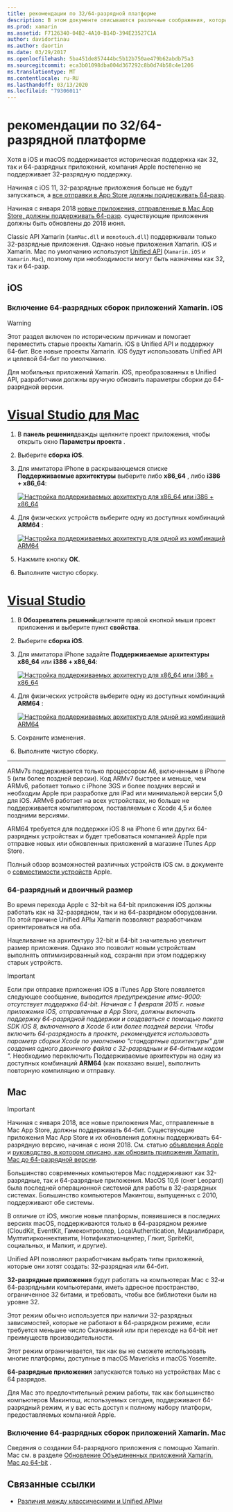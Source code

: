 ```yaml
---
title: рекомендации по 32/64-разрядной платформе
description: В этом документе описываются различные соображения, которые следует учитывать при нацеливании на архитектуру 32-разрядных и 64-разрядных версий для приложений Xamarin. iOS или Xamarin. Mac.
ms.prod: xamarin
ms.assetid: F7126340-04B2-4A10-B14D-394E23527C1A
author: davidortinau
ms.author: daortin
ms.date: 03/29/2017
ms.openlocfilehash: 5ba451de857444bc5b12b750ae479b62abdb75a3
ms.sourcegitcommit: eca3b01098dba004d367292c8b0d74b58c4e1206
ms.translationtype: MT
ms.contentlocale: ru-RU
ms.lasthandoff: 03/13/2020
ms.locfileid: "79306011"
---
```

# <a name="3264-bit-platform-considerations"></a>рекомендации по 32/64-разрядной платформе

Хотя в iOS и macOS поддерживается историческая поддержка как 32, так и 64-разрядных приложений, компания Apple постепенно не поддерживает 32-разрядную поддержку.

Начиная с iOS 11, 32-разрядные приложения больше не будут запускаться, а [все отправки в App Store должны поддерживать 64-разр](https://developer.apple.com/news/?id=06282017b).

Начиная с января 2018 [новые приложения, отправленные в Mac App Store, должны поддерживать 64-разр](https://developer.apple.com/news/?id=06282017a). существующие приложения должны быть обновлены до 2018 июня.

Classic API Xamarin (`XamMac.dll` и `monotouch.dll`) поддерживали только 32-разрядные приложения. Однако новые приложения Xamarin. iOS и Xamarin. Mac по умолчанию используют [Unified API](~/cross-platform/macios/unified/index.md) (`Xamarin.iOS` и `Xamarin.Mac`), поэтому при необходимости могут быть назначены как 32, так и 64-разр.

## <a name="ios"></a>iOS

<a name="enable-64" />

### <a name="enabling-64-bit-builds-of-xamarinios-apps"></a>Включение 64-разрядных сборок приложений Xamarin. iOS

> [!WARNING]
> Этот раздел включен по историческим причинам и помогает переместить старые проекты Xamarin. iOS в Unified API и поддержку 64-бит. Все новые проекты Xamarin. iOS будут использовать Unified API и целевой 64-бит по умолчанию.

Для мобильных приложений Xamarin. iOS, преобразованных в Unified API, разработчики должны вручную обновить параметры сборки до 64-разрядной версии.

<!-- markdownlint-disable MD001 -->

# <a name="visual-studio-for-mac"></a>[Visual Studio для Mac](#tab/macos)

1. В **панель решения**дважды щелкните проект приложения, чтобы открыть окно **Параметры проекта** .
2. Выберите **сборка iOS**.
3. Для имитатора iPhone в раскрывающемся списке **Поддерживаемые архитектуры** выберите либо **x86\_64** , либо **i386 + x86\_64**:

   [![Настройка поддерживаемых архитектур для x86\_64 или i386 + x86\_64](Images/Image01.png "Setting Supported architectures to x86\_64 or i386 + x86\_64")](Images/Image01-large.png#lightbox) 

4. Для физических устройств выберите одну из доступных комбинаций **ARM64** :

   [![Настройка поддерживаемых архитектур для одной из комбинаций ARM64](Images/Image02.png "Настройка поддерживаемых архитектур для одной из комбинаций ARM64")](Images/Image02-large.png#lightbox)

5. Нажмите кнопку **ОК**.
6. Выполните чистую сборку.

# <a name="visual-studio"></a>[Visual Studio](#tab/windows)

1. В **Обозреватель решений**щелкните правой кнопкой мыши проект приложения и выберите пункт **свойства**.
2. Выберите **сборка iOS**.
3. Для имитатора iPhone задайте **Поддерживаемые архитектуры** **x86\_64** или **i386 + x86\_64**: 

   [![Настройка поддерживаемых архитектур для x86_64 или i386 + x86\_64](Images/VS02.png "Setting Supported architectures to x86_64 or i386 + x86\_64")](Images/VS02-large.png#lightbox)

4. Для физических устройств выберите одну из доступных комбинаций **ARM64** :
    
   [![Настройка поддерживаемых архитектур для одной из комбинаций ARM64](Images/VS01.png "Настройка поддерживаемых архитектур для одной из комбинаций ARM64")](Images/VS01-large.png#lightbox)

5. Сохраните изменения.
6. Выполните чистую сборку.

-----

ARMv7s поддерживается только процессором A6, включенным в iPhone 5 (или более поздней версии). Код ARMv7 быстрее и меньше, чем ARMv6, работает только с iPhone 3GS и более поздних версий и необходим Apple при разработке для iPad или минимальной версии 5,0 для iOS. ARMv6 работает на всех устройствах, но больше не поддерживается компилятором, поставляемым с Xcode 4,5 и более поздними версиями. 

ARM64 требуется для поддержки iOS 8 на iPhone 6 или других 64-разрядных устройствах и будет требоваться компанией Apple при отправке новых или обновленных приложений в магазине iTunes App Store.

Полный обзор возможностей различных устройств iOS см. в документе о [совместимости устройств](https://developer.apple.com/library/content/documentation/DeviceInformation/Reference/iOSDeviceCompatibility/DeviceCompatibilityMatrix/DeviceCompatibilityMatrix.html) Apple.

### <a name="64-bit-and-binary-size-increases"></a>64-разрядный и двоичный размер

Во время перехода Apple с 32-bit на 64-bit приложения iOS должны работать как на 32-разрядном, так и на 64-разрядном оборудовании. По этой причине Unified APIы Xamarin позволяют разработчикам ориентироваться на оба.

Нацеливание на архитектуру 32-bit и 64-bit значительно увеличит размер приложения. Однако это позволит новым устройствам выполнять оптимизированный код, сохраняя при этом поддержку старых устройств.

> [!IMPORTANT]
> Если при отправке приложения iOS в iTunes App Store появляется следующее сообщение, выводится _предупреждение итмс-9000: отсутствует поддержка 64-bit. Начиная с 1 февраля 2015 г. новые приложения iOS, отправленные в App Store, должны включать поддержку 64-разрядной поддержки и создаваться с помощью пакета SDK iOS 8, включенного в Xcode 6 или более поздней версии. Чтобы включить 64-разрядность в проекте, рекомендуется использовать параметр сборки Xcode по умолчанию "стандартные архитектуры" для создания одного двоичного файла с 32-разрядным и 64-битным кодом "._ Необходимо переключить Поддерживаемые архитектуры на одну из доступных комбинаций **ARM64** (как показано выше), выполнить повторную компиляцию и отправку.

## <a name="mac"></a>Mac

> [!IMPORTANT]
> Начиная с января 2018, все новые приложения Mac, отправленные в Mac App Store, должны поддерживать 64-бит. Существующие приложения Mac App Store и их обновления должны поддерживать 64-разрядную версию, начиная с июня 2018. См. статью [объявления Apple](https://developer.apple.com/news/?id=06282017a) и [руководство, в котором описано, как обновить приложения Xamarin. Mac до 64-разрядной версии](~/cross-platform/macios/32-and-64/mac-64-bit.md).

Большинство современных компьютеров Mac поддерживают как 32-разрядные, так и 64-разрядные приложения.   MacOS 10,6 (снег Leopard) была последней операционной системой для работы в 32-разрядных системах.   Большинство компьютеров Макинтош, выпущенных с 2010, поддерживают обе системы.

В отличие от iOS, многие новые платформы, появившиеся в последних версиях macOS, поддерживаются только в 64-разрядном режиме (CloudKit, EventKit, Гамеконтроллер, LocalAuthentication, Медиалибрари, Мултипирконнективити, Нотификатионцентер, Глкит, SpriteKit, социальных, и Мапкит, и другие).

Unified API позволяют разработчикам выбрать типы приложений, которые они хотят создать: 32-разрядная или 64-бит.

**32-разрядные приложения** будут работать на компьютерах Mac с 32-и 64-разрядными компьютерами, иметь адресное пространство, ограниченное 32 битами, и требовать, чтобы все библиотеки были на уровне 32.

Этот режим обычно используется при наличии 32-разрядных зависимостей, которые не работают в 64-разрядном режиме, если требуется меньшее число Скачиваний или при переходе на 64-bit нет преимуществ производительности.

Этот режим ограничивается, так как вы не сможете использовать многие платформы, доступные в macOS Mavericks и macOS Yosemite.

**64-разрядные приложения** запускаются только на устройствах Mac с 64 разрядов.

Для Mac это предпочтительный режим работы, так как большинство компьютеров Макинтош, используемых сегодня, поддерживают 64-разрядный режим, и у вас есть доступ к полному набору платформ, предоставляемых компанией Apple.

### <a name="enabling-64-bit-builds-of-xamarinmac-apps"></a>Включение 64-разрядных сборок приложений Xamarin. Mac

Сведения о создании 64-разрядного приложения с помощью Xamarin. Mac см. в разделе [Обновление Объединенных приложений Xamarin. Mac до 64-bit](~/cross-platform/macios/32-and-64/mac-64-bit.md) .

## <a name="related-links"></a>Связанные ссылки

- [Различия между классическими и Unified APIми](https://github.com/xamarin/release-notes-archive/blob/master/release-notes/ios/api_changes/classic-vs-unified-8.6.0/index.md)
